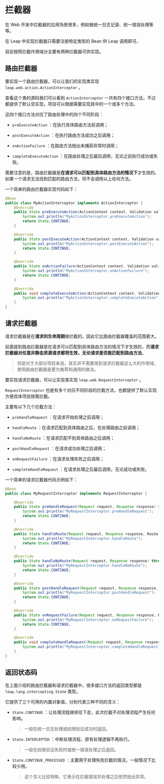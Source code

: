 # 拦截器

在 Web 开发中拦截器的应用场景很多，例如做统一日志记录、统一错误处理等等。

在 Leap 中实现拦截器只需要注册特定类型的 Bean 供 Leap 调用即可。

目前按照拦截作用域分主要有两种拦截器可供实现。

## 路由拦截器

要实现一个路由拦截器，可以让我们的实现类实现 `leap.web.action.ActionInterceptor` 。

查看这个类的源码我们可以看到 `ActionInterceptor` 一共有四个接口方法，不过都提供了默认空实现，项目可以根据需要实现其中的一个或多个方法。

这四个接口方法对应了路由处理中的四个不同阶段：

- `preExecuteAction` ：在执行具体路由方法前调用；

- `postExecuteAction` ：在执行路由方法成功之后调用；

- `onActionFailure` ：在路由方法抛出未捕获异常时调用；

- `completeExecuteAction` ：在路由处理之后最后调用，无论之前执行成功或失败。

需要注意的是，路由拦截器是**在请求可以匹配到具体路由方法的情况下**才生效的。如果一个请求无法找到匹配的路由方法，将不会调用以上任何方法。

一个简单的路由拦截器实现代码如下：

```java
@Bean
public class MyActionInterceptor implements ActionInterceptor {
    @Override
    public State preExecuteAction(ActionContext context, Validation validation) throws Throwable {
        System.out.println("MyActionInterceptor.preExecuteAction");
        return State.CONTINUE;
    }

    @Override
    public State postExecuteAction(ActionContext context, Validation validation, ActionExecution execution) throws Throwable {
        System.out.println("MyActionInterceptor.postExecuteAction");
        return State.CONTINUE;
    }

    @Override
    public State onActionFailure(ActionContext context, Validation validation, ActionExecution execution) throws Throwable {
        System.out.println("MyActionInterceptor.onActionFailure");
        return State.CONTINUE;
    }

    @Override
    public void completeExecuteAction(ActionContext context, Validation validation, ActionExecution execution) throws Throwable {
        System.out.println("MyActionInterceptor.completeExecuteAction");
    }
}
```

## 请求拦截器

请求拦截器是在**请求的生命周期**做拦截的，因此它比路由拦截器覆盖的范围更大。

前面提到路由拦截器是在请求可以匹配到具体路由方法的情况下才生效的，而**请求拦截器对任意非静态资源请求都将生效，无论请求是否能匹配到路由方法**。

> 但是对于大部分项目来说，其实并不需要用到请求拦截器这么大的作用域，使用路由拦截器是更为推荐和通用的做法。

要实现请求拦截器，可以让实现类实现 `leap.web.RequestInterceptor` 。

`RequestInterceptor` 也是有多个对应不同阶段的拦截方法，也都提供了默认实现方便具体项目按需拦截。

主要有以下几个拦截方法：

- `preHandleRequest` ：在请求开始处理之前调用；

- `handleRoute` ：在请求匹配到具体路由之后，在处理路由之前调用；

- `handleNoRoute` ：在请求匹配不到具体路由之后调用；

- `postHandleRequest` ：在请求成功处理之后调用；

- `onRequestFailure` ：在请求处理失败之后调用；

- `completeHandleRequest` ：在请求处理之后最后调用，无论成功或失败。

一个简单的请求拦截器代码示例如下：

```java
@Bean
public class MyRequestInterceptor implements RequestInterceptor {

    @Override
    public State preHandleRequest(Request request, Response response) throws Throwable {
        System.out.println("MyRequestInterceptor.preHandleRequest");
        return State.CONTINUE;
    }

    @Override
    public State handleRoute(Request request, Response response, Route route, ActionContext ac) throws Throwable {
        System.out.println("MyRequestInterceptor.handleRoute");
        return State.CONTINUE;
    }

    @Override
    public State handleNoRoute(Request request, Response response) throws Throwable {
        System.out.println("MyRequestInterceptor.handleNoRoute");
        return State.CONTINUE;
    }

    @Override
    public State postHandleRequest(Request request, Response response, RequestExecution execution) throws Throwable {
        System.out.println("MyRequestInterceptor.postHandleRequest");
        return State.CONTINUE;
    }

    @Override
    public State onRequestFailure(Request request, Response response, RequestExecution execution) throws Throwable {
        System.out.println("MyRequestInterceptor.onRequestFailure");
        return State.CONTINUE;
    }

    @Override
    public void completeHandleRequest(Request request, Response response, RequestExecution execution) throws Throwable {
        System.out.println("MyRequestInterceptor.completeHandleRequest");
    }
}
```

## 返回状态码

在上面介绍的路由拦截器和请求拦截器中，很多接口方法的返回类型都是 `leap.lang.intercepting.State` 类型。

它提供了三个可用的内置对象值，分别代表三种不同的含义：

- `State.CONTINUE` ：让处理流程继续往下走，此次拦截不对处理流程产生任何影响。

    > 一般在统一日志处理或权限验证成功时返回。

- `State.INTERCEPTED` ：中断处理流程，原有处理逻辑不再执行。

    > 一般在权限验证失败时或统一错误处理之后返回。

- `State.CONTINUE_PROCESSED` ：主要用于处理失败拦截的情况，一般情况下比较少用。

    > 这个含义比较特殊，它表示在拦截错误并处理之后依然抛出异常。